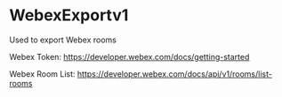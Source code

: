 # WebexExportv1
Used to export Webex rooms

Webex Token: https://developer.webex.com/docs/getting-started

Webex Room List: https://developer.webex.com/docs/api/v1/rooms/list-rooms
